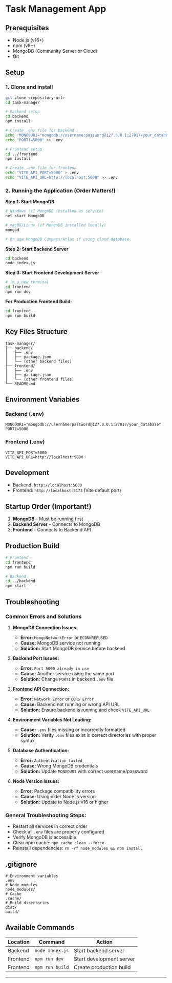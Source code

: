 # Task Management App

## Prerequisites
- Node.js (v16+)
- npm (v8+)
- MongoDB (Community Server or Cloud)
- Git

## Setup

### 1. Clone and install
```bash
git clone <repository-url>
cd task-manager

# Backend setup
cd backend
npm install

# Create .env file for backend
echo 'MONGOURI="mongodb://username:password@127.0.0.1:27017/your_database"' > .env
echo "PORT1=5000" >> .env

# Frontend setup
cd ../frontend
npm install

# Create .env file for frontend
echo "VITE_API_PORT=5000" > .env
echo "VITE_API_URL=http://localhost:5000" >> .env
```

### 2. Running the Application (Order Matters!)

**Step 1: Start MongoDB**
```bash
# Windows (if MongoDB installed as service)
net start MongoDB

# macOS/Linux (if MongoDB installed locally)
mongod

# Or use MongoDB Compass/Atlas if using cloud database
```

**Step 2: Start Backend Server**
```bash
cd backend
node index.js
```

**Step 3: Start Frontend Development Server**
```bash
# In a new terminal
cd frontend
npm run dev
```

**For Production Frontend Build:**
```bash
cd frontend
npm run build
```

## Key Files Structure
```
task-manager/
├── backend/
│   ├── .env
│   ├── package.json
│   └── (other backend files)
├── frontend/
│   ├── .env
│   ├── package.json
│   └── (other frontend files)
└── README.md
```

## Environment Variables

### Backend (.env)
```env
MONGOURI="mongodb://username:password@127.0.0.1:27017/your_database"
PORT1=5000
```

### Frontend (.env)
```env
VITE_API_PORT=5000
VITE_API_URL=http://localhost:5000
```

## Development
- Backend: `http://localhost:5000`
- Frontend: `http://localhost:5173` (Vite default port)

## Startup Order (Important!)
1. **MongoDB** - Must be running first
2. **Backend Server** - Connects to MongoDB
3. **Frontend** - Connects to Backend API

## Production Build
```bash
# Frontend
cd frontend
npm run build

# Backend
cd ../backend
npm start
```

## Troubleshooting

### Common Errors and Solutions

1. **MongoDB Connection Issues:**
   - **Error:** `MongoNetworkError` or `ECONNREFUSED`
   - **Cause:** MongoDB service not running
   - **Solution:** Start MongoDB service before backend

2. **Backend Port Issues:**
   - **Error:** `Port 5000 already in use`
   - **Cause:** Another service using the same port
   - **Solution:** Change `PORT1` in backend `.env` file

3. **Frontend API Connection:**
   - **Error:** `Network Error` or `CORS Error`
   - **Cause:** Backend not running or wrong API URL
   - **Solution:** Ensure backend is running and check `VITE_API_URL`

4. **Environment Variables Not Loading:**
   - **Cause:** `.env` files missing or incorrectly formatted
   - **Solution:** Verify `.env` files exist in correct directories with proper syntax

5. **Database Authentication:**
   - **Error:** `Authentication failed`
   - **Cause:** Wrong MongoDB credentials
   - **Solution:** Update `MONGOURI` with correct username/password

6. **Node Version Issues:**
   - **Error:** Package compatibility errors
   - **Cause:** Using older Node.js version
   - **Solution:** Update to Node.js v16 or higher

### General Troubleshooting Steps:
- Restart all services in correct order
- Check all `.env` files are properly configured
- Verify MongoDB is accessible
- Clear npm cache: `npm cache clean --force`
- Reinstall dependencies: `rm -rf node_modules && npm install`

## .gitignore
```
# Environment variables
.env
# Node modules
node_modules/
# Cache
.cache/
# Build directories
dist/
build/
```

## Available Commands

| Location | Command | Action |
|----------|---------|--------|
| Backend | `node index.js` | Start backend server |
| Frontend | `npm run dev` | Start development server |
| Frontend | `npm run build` | Create production build |

---
